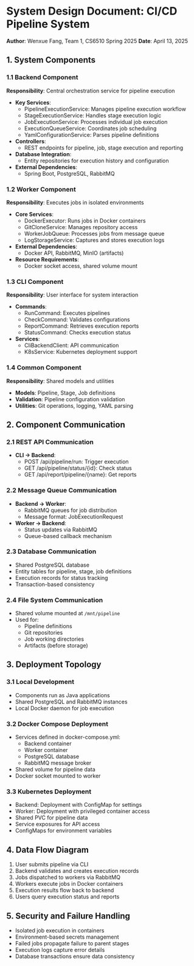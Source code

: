 # System Design Document: CI/CD Pipeline System

**Author**: Wenxue Fang, Team 1, CS6510 Spring 2025
**Date**: April 13, 2025

## 1. System Components

### 1.1 Backend Component
**Responsibility**: Central orchestration service for pipeline execution
- **Key Services**:
    - PipelineExecutionService: Manages pipeline execution workflow
    - StageExecutionService: Handles stage execution logic
    - JobExecutionService: Processes individual job execution
    - ExecutionQueueService: Coordinates job scheduling
    - YamlConfigurationService: Parses pipeline definitions
- **Controllers**:
    - REST endpoints for pipeline, job, stage execution and reporting
- **Database Integration**:
    - Entity repositories for execution history and configuration
- **External Dependencies**:
    - Spring Boot, PostgreSQL, RabbitMQ

### 1.2 Worker Component
**Responsibility**: Executes jobs in isolated environments
- **Core Services**:
    - DockerExecutor: Runs jobs in Docker containers
    - GitCloneService: Manages repository access
    - WorkerJobQueue: Processes jobs from message queue
    - LogStorageService: Captures and stores execution logs
- **External Dependencies**:
    - Docker API, RabbitMQ, MinIO (artifacts)
- **Resource Requirements**:
    - Docker socket access, shared volume mount

### 1.3 CLI Component
**Responsibility**: User interface for system interaction
- **Commands**:
    - RunCommand: Executes pipelines
    - CheckCommand: Validates configurations
    - ReportCommand: Retrieves execution reports
    - StatusCommand: Checks execution status
- **Services**:
    - CliBackendClient: API communication
    - K8sService: Kubernetes deployment support

### 1.4 Common Component
**Responsibility**: Shared models and utilities
- **Models**: Pipeline, Stage, Job definitions
- **Validation**: Pipeline configuration validation
- **Utilities**: Git operations, logging, YAML parsing

## 2. Component Communication

### 2.1 REST API Communication
- **CLI → Backend**:
    - POST /api/pipeline/run: Trigger execution
    - GET /api/pipeline/status/{id}: Check status
    - GET /api/report/pipeline/{name}: Get reports

### 2.2 Message Queue Communication
- **Backend → Worker**:
    - RabbitMQ queues for job distribution
    - Message format: JobExecutionRequest
- **Worker → Backend**:
    - Status updates via RabbitMQ
    - Queue-based callback mechanism

### 2.3 Database Communication
- Shared PostgreSQL database
- Entity tables for pipeline, stage, job definitions
- Execution records for status tracking
- Transaction-based consistency

### 2.4 File System Communication
- Shared volume mounted at `/mnt/pipeline`
- Used for:
    - Pipeline definitions
    - Git repositories
    - Job working directories
    - Artifacts (before storage)

## 3. Deployment Topology

### 3.1 Local Development
- Components run as Java applications
- Shared PostgreSQL and RabbitMQ instances
- Local Docker daemon for job execution

### 3.2 Docker Compose Deployment
- Services defined in docker-compose.yml:
    - Backend container
    - Worker container
    - PostgreSQL database
    - RabbitMQ message broker
- Shared volume for pipeline data
- Docker socket mounted to worker

### 3.3 Kubernetes Deployment
- Backend: Deployment with ConfigMap for settings
- Worker: Deployment with privileged container access
- Shared PVC for pipeline data
- Service exposures for API access
- ConfigMaps for environment variables

## 4. Data Flow Diagram
1. User submits pipeline via CLI
2. Backend validates and creates execution records
3. Jobs dispatched to workers via RabbitMQ
4. Workers execute jobs in Docker containers
5. Execution results flow back to backend
6. Users query execution status and reports

## 5. Security and Failure Handling
- Isolated job execution in containers
- Environment-based secrets management
- Failed jobs propagate failure to parent stages
- Execution logs capture error details
- Database transactions ensure data consistency